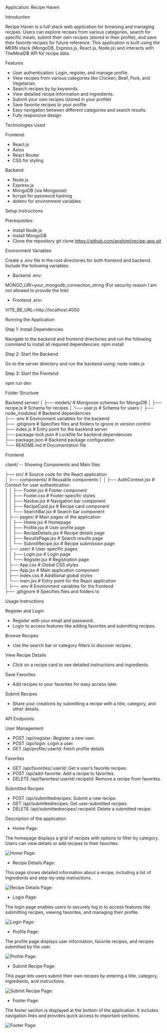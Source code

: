 Application: Recipe Haven

Introduction

Recipe Haven is a full-stack web application for browsing and managing recipes. Users can explore recipes from various categories, search for specific meals, submit their own recipes (stored in their profile), and save their favorite recipes for future reference. This application is built using the MERN stack (MongoDB, Express.js, React.js, Node.js) and interacts with TheMealDB API for recipe data.

Features

- User authentication: Login, register, and manage profile.
- View recipes from various categories like Chicken, Beef, Pork, and Vegetarian.
- Search recipes by by keywords.
- View detailed recipe information and ingredients.
- Submit your own recipes (stored in your profile)
- Save favorite recipes to your profile
- Easy navigation between different categories and search results.
- Fully responsive design

Technologies Used

Frontend:

- React.js
- Axios
- React Router
- CSS for styling

Backend:

- Node.js
- Express.js
- MongoDB (via Mongoose)
- bcrypt for password hashing
- dotenv for environment variables

Setup Instructions

Prerequisites:

- Install Node.js
- Install MongoDB
- Clone the repository
  git clone https://github.com/anshimi/recipe-app.git

Environment Variables

Create a .env file in the root directories for both frontend and backend. Include the following variables:

- Backend .env:

MONGO_URI=your_mongodb_connection_string
(For security reason I am not allowed to provide the link)

- Frontend .env:

VITE_BE_URL=http://localhost:4000

Running the Application

Step 1: Install Dependencies

Navigate to the backend and frontend directories and run the following command to install all required dependencies:
npm install

Step 2: Start the Backend

Go to the server directory and run the backend using:
node index.js

Step 3: Start the Frontend

npm run dev

Folder Structure

Backend
server/
│
├── models/ # Mongoose schemas for MongoDB
│ ├── recipe.js # Schema for recipes
│ └── user.js # Schema for users
│
├── node_modules/ # Backend dependencies  
├── .env # Environment variables for the backend  
├── .gitignore # Specifies files and folders to ignore in version control  
├── index.js # Entry point for the backend server  
├── package-lock.json # Lockfile for backend dependencies  
├── package.json # Backend package configuration  
└── README.md # Documentation file

Frontend

client/ -- Showing Components and Main files

├── src/ # Source code for the React application  
│ ├── components/ # Reusable components
│ │ ├── AuthContext.jsx # Context for user authentication  
│ │ ├── Footer.jsx # Footer component  
│ │ ├── Footer.css # Footer-specific styles  
│ │ ├── Navbar.jsx # Navigation bar component  
│ │ ├── RecipeCard.jsx # Recipe card component  
│ │ └── SearchBar.jsx # Search bar component  
│ ├── pages/ # Main pages of the application  
│ │ ├── Home.jsx # Homepage  
│ │ ├── Profile.jsx # User profile page  
│ │ ├── RecipeDetails.jsx # Recipe details page  
│ │ ├── ResultsPage.jsx # Search results page  
│ │ └── SubmitRecipe.jsx # Recipe submission page  
│ ├── user/ # User-specific pages  
│ │ ├── Login.jsx # Login page  
│ │ └── Register.jsx # Registration page  
│ ├── App.css # Global CSS styles  
│ ├── App.jsx # Main application component  
│ ├── index.css # Additional global styles  
│ └── main.jsx # Entry point for the React application  
│
├── .env # Environment variables for the frontend  
├── .gitignore # Specifies files and folders to

Usage Instructions

Register and Login

- Register with your email and password.
- Login to access features like adding favorites and submitting recipes.

Browse Recipes

- Use the search bar or category filters to discover recipes.

View Recipe Details

- Click on a recipe card to see detailed instructions and ingredients.

Save Favorites

- Add recipes to your favorites for easy access later.

Submit Recipes

- Share your creations by submitting a recipe with a title, category, and other details.

API Endpoints

User Management

- POST /api/register: Register a new user.
- POST /api/login: Login a user.
- GET /api/profile/:userId: Fetch profile details

Favorites

- GET /api/favorites/:userId: Get a user’s favorite recipes.
- POST /api/add-favorite: Add a recipe to favorites.
- DELETE /api/favorites/:userId/:recipeId: Remove a recipe from favorites.

Submitted Recipes

- POST /api/submittedrecipes: Submit a new recipe.
- GET /api/submittedrecipes: Get user-submitted recipes.
- DELETE /api/submittedrecipes/:recipeId: Delete a submitted recipe.

Description of the application

- Home Page:

The homepage displays a grid of recipes with options to filter by category. Users can view details or add recipes to their favorites.

![Home Page: ](./screenshots/home-page.png)

- Recipe Details Page:

This page shows detailed information about a recipe, including a list of ingredients and step-by-step instructions.

![Recipe Details Page: ](./screenshots/recipe-details.png)

- Login Page:

The login page enables users to securely log in to access features like submitting recipes, viewing favorites, and managing their profile.

![Login Page: ](./screenshots/login-page.png)

- Profile Page:

The profile page displays user information, favorite recipes, and recipes submitted by the user.

![Profile Page: ](./screenshots/profile-page.png)

- Submit Recipe Page:

This page lets users submit their own recipes by entering a title, category, ingredients, and instructions.

![Submit Recipe Page: ](./screenshots/submit-recipe.png)

- Footer Page:

The footer section is displayed at the bottom of the application. It includes navigation links and provides quick access to important sections.

![Footer Page: ](./screenshots/footer-page.png)
